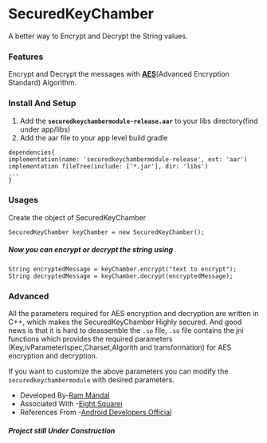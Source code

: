 # SecuredKeyChamber
A better way to Encrypt and Decrypt the String values.

### Features
Encrypt and Decrypt the messages with **[AES](https://en.wikipedia.org/wiki/Advanced_Encryption_Standard)**(Advanced Encryption Standard) Algorithm.

### Install And Setup
1. Add the **`securedkeychambermodule-release.aar`** to your libs directory(find under app/libs)
2. Add the aar file to your app level build gradle

```
dependencies{
implementation(name: 'securedkeychambermodule-release', ext: 'aar')
implementation fileTree(include: ['*.jar'], dir: 'libs')
...
}
```

### Usages
Create the object of SecuredKeyChamber

```SecuredKeyChamber keyChamber = new SecuredKeyChamber();```

##### Now you can encrypt or decrypt the string using 

```
String encryptedMessage = keyChamber.encrypt("text to encrypt");
String decryptedMessage = keyChamber.decrypt(encryptedMessage);
```

### Advanced
All the parameters required for AES encryption and decryption are written in C++, which makes the SecuredKeyChamber Highly secured. And good news is that it is hard to deassemble the `.so` file, `.so` file contains the jni functions which provides the required parameters (Key,ivParameterIspec,Charset,Algorith and transformation) for AES encryption and decryption.

If you want to customize the above parameters you can modify the `securedkeychambermodule` with desired parameters.



* Developed By-[Ram Mandal](https://www.linkedin.com/in/ram-mandal-90470b88/)
* Associated With -[Eight Squarei](http://8squarei.com/)
* References From -[Android Developers Official](https://developer.android.com/ndk/guides/)

##### Project still Under Construction

